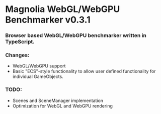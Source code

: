 # Magnolia WebGL/WebGPU Benchmarker v0.3.1
### Browser based WebGL/WebGPU benchmarker written in TypeScript.

### Changes:
- WebGL/WebGPU support
- Basic "ECS"-style functionality to allow user defined functionality for individual GameObjects.

### TODO:
- Scenes and SceneManager implementation
- Optimization for WebGL and WebGPU rendering